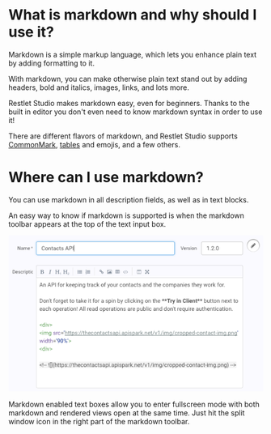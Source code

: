 # What is markdown and why should I use it?

Markdown is a simple markup language, which lets you enhance plain text by adding formatting to it.

With markdown, you can make otherwise plain text stand out by adding headers, bold and italics, images, links, and lots more.

Restlet Studio makes markdown easy, even for beginners. Thanks to the built in editor you don't even need to know markdown syntax in order to use it!

There are different flavors of markdown, and Restlet Studio supports <a href="http://spec.commonmark.org/0.25">CommonMark</a>, <a href="https://help.github.com/articles/organizing-information-with-tables/">tables</a> and emojis, and a few others.

# Where can I use markdown?

You can use markdown in all description fields, as well as in text blocks.

An easy way to know if markdown is supported is when the markdown toolbar appears at the top of the text input box.

![Markdown editor](images/markdowneditor.png "Markdown editor")

Markdown enabled text boxes allow you to enter fullscreen mode with both markdown and rendered views open at the same time. Just hit the split window icon in the right part of the markdown toolbar.
